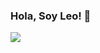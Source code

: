 ### Hola, Soy Leo! 👋
<div>
  <img src='https://media-exp1.licdn.com/dms/image/C4E16AQHKKZrPzgNNxQ/profile-displaybackgroundimage-shrink_350_1400/0/1633058200160?e=1638403200&v=beta&t=t25o6DOAte1BqbpaJ_8HYWXmkkLGsMGXf11XZMNB7A4'>  
<div>
<!--
**leofer1995/leofer1995** is a ✨ _special_ ✨ repository because its `README.md` (this file) appears on your GitHub profile.

Here are some ideas to get you started:

- 🔭 I’m currently working on ...
- 🌱 I’m currently learning ...
- 👯 I’m looking to collaborate on ...
- 🤔 I’m looking for help with ...
- 💬 Ask me about ...
- 📫 How to reach me: ...
- 😄 Pronouns: ...
- ⚡ Fun fact: ...
-->
